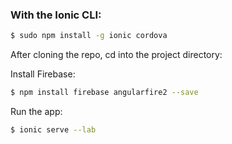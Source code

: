 ### With the Ionic CLI:

```bash
$ sudo npm install -g ionic cordova
```

After cloning the repo, cd into the project directory:

Install Firebase:

```bash
$ npm install firebase angularfire2 --save
```

Run the app:

```bash
$ ionic serve --lab
```
